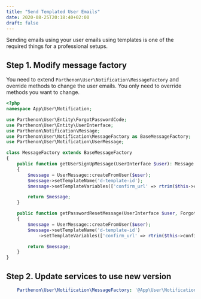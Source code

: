 ```yaml
---
title: "Send Templated User Emails"
date: 2020-08-25T20:18:40+02:00
draft: false
---
```

Sending emails using your user emails using templates is one of the required things for a professional setups.

## Step 1. Modify message factory

You need to extend `Parthenon\User\Notification\MessageFactory` and override methods to change the user emails. You only need to override methods you want to change.

```php
<?php
namespace App\User\Notification;

use Parthenon\User\Entity\ForgotPasswordCode;
use Parthenon\User\Entity\UserInterface;
use Parthenon\Notification\Message;
use Parthenon\User\Notification\MessageFactory as BaseMessageFactory;
use Parthenon\User\Notification\UserMessage;

class MessageFactory extends BaseMessageFactory
{
    public function getUserSignUpMessage(UserInterface $user): Message
    {
        $message = UserMessage::createFromUser($user);
        $message->setTemplateName('d-template-id');
        $message->setTemplateVariables(['confirm_url' => rtrim($this->config->getSiteUrl(), '/').'/user/confirm/'.$user->getConfirmationCode()]);

        return $message;
    }

    public function getPasswordResetMessage(UserInterface $user, ForgotPasswordCode $passwordReset): Message
    {
        $message = UserMessage::createFromUser($user);
        $message->setTemplateName('d-template-id')
            ->setTemplateVariables(['confirm_url' => rtrim($this->config->getSiteUrl(), '/').'/user/reset/'.$passwordReset->getCode()]);

        return $message;
    }
}
```


## Step 2. Update services to use new version

```YAML
    Parthenon\User\Notification\MessageFactory: '@App\User\Notification\MessageFactory'
```
